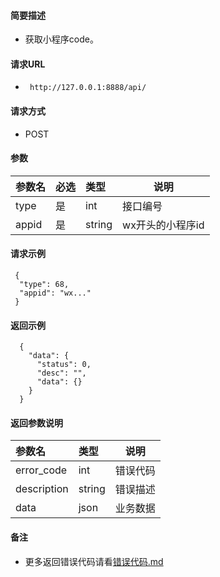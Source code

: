 
#### 简要描述

- 获取小程序code。

#### 请求URL
- ` http://127.0.0.1:8888/api/`
  
#### 请求方式
- POST 

#### 参数

| 参数名   | 必选 | 类型     | 说明         |   
|:------|:---|:-------|------------|   
| type  | 是  | int    | 接口编号       |   
| appid | 是  | string | wx开头的小程序id |   

#### 请求示例

```
 {
  "type": 68,
  "appid": "wx..."
 } 
```

#### 返回示例 

``` 
  {
    "data": {
      "status": 0,
      "desc": "",
      "data": {}
    }
  }
```

#### 返回参数说明 

| 参数名         | 类型     | 说明   |   
|:------------|:-------|------|   
| error_code  | int    | 错误代码 |   
| description | string | 错误描述 |   
| data        | json   | 业务数据 |   

#### 备注 

- 更多返回错误代码请看[错误代码.md](../错误代码.md)








